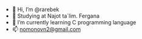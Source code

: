 - 👋 Hi, I’m @rarebek
- 👀 Studying at Najot ta`lim. Fergana
- 🌱 I’m currently learning C programming language
- 📫 nomonovn2@gmail.com

<!---
rarebek/rarebek is a ✨ special ✨ repository because its `README.md` (this file) appears on your GitHub profile.
You can click the Preview link to take a look at your changes.
--->
